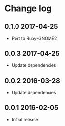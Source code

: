 # Change log

## 0.1.0 2017-04-25

* Port to Ruby-GNOME2

## 0.0.3 2017-04-25

* Update dependencies

## 0.0.2 2016-03-28

* Update dependencies

## 0.0.1 2016-02-05

* Initial release
